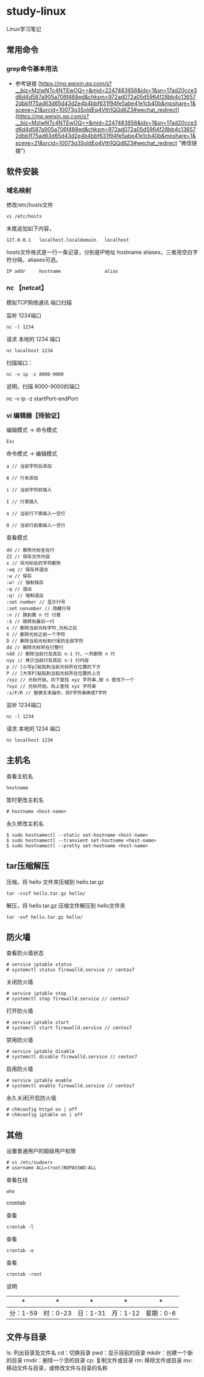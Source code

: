 # study-linux #
Linux学习笔记

## 常用命令 ##





### grep命令基本用法 ###
- 参考链接 [https://mp.weixin.qq.com/s?__biz=MzIwNTc4NTEwOQ==&mid=2247483656&idx=1&sn=17ad20cce3d6d4d587a905a706f488ed&chksm=972ad072a05d5964f28bb4c136572dbb1f75ad63d65d43d2e4b4bbf631f94fe5abe41e1cb40b&mpshare=1&scene=21&srcid=10073g3SoldEq4Vth1QQd6Z3#wechat_redirect](https://mp.weixin.qq.com/s?__biz=MzIwNTc4NTEwOQ==&mid=2247483656&idx=1&sn=17ad20cce3d6d4d587a905a706f488ed&chksm=972ad072a05d5964f28bb4c136572dbb1f75ad63d65d43d2e4b4bbf631f94fe5abe41e1cb40b&mpshare=1&scene=21&srcid=10073g3SoldEq4Vth1QQd6Z3#wechat_redirect "微信链接")

## 软件安装 ##






### 域名映射 ###

修改/etc/hosts文件

    vi /etc/hosts


末尾追加如下内容，

    127.0.0.1	localhost.localdomain	localhost 


hosts文件格式是一行一条记录，分别是IP地址 hostname aliases，三者用空白字符分隔，aliases可选。

    IP addr		hostname				alias



### nc 【netcat】 ###

模拟TCP网络通讯
端口扫描



监听 1234端口

    nc -l 1234




请求 本地的 1234 端口

    nc localhost 1234 




扫描端口：

    nc -v ip -z 8000-9000

说明，扫描 8000-9000的端口

nc -v ip -z startPort-endPort





### vi 编辑器【待验证】 ###



编辑模式 -> 命令模式

    Esc 



命令模式 -> 编辑模式

    a // 当前字符后添加
    
    A // 行末添加
    
    i // 当前字符前插入
    
    I // 行首插入
    
    o // 当前行下面插入一空行
    
    O // 当前行前面插入一空行




查看模式

    dd // 删除光标坐在行
    ZZ // 保存文件内容
    x // 将光标处的字符删除  
    :wq // 保存并退出 
    :w // 保存 
    :w! // 强制保存
    :q // 退出
    :q! // 强制退出 
    :set number // 显示行号 
    :set nonumber // 隐藏行号
    :n // 跳到第 n 行 行首
    :$ // 跳转到最后一行 
    x // 删除当前光标字符,光标之后
    X // 删除光标之前一个字符
    D // 删除当前光标到行尾的全部字符 
    dd // 删除光标所在行整行 
    ndd // 删除当前行及其后 n-1 行，一共删除 n 行 
    nyy // 拷贝当前行及其后 n-1 行内容 
    p // [小写p]粘贴到当前光标所在位置的下方
    P // [大写P]粘贴到当前光标所在位置的上方  
    /xyz // 光标开始，向下查找 xyz 字符串,按 n 查找下一个 
    ?xyz // 光标开始，向上查找 xyz 字符串 
    :s/F/R // 替换文本操作，将F字符串换成T字符








监听 1234端口

    nc -l 1234




请求 本地的 1234 端口

    nc localhost 1234 



## 主机名 ##

查看主机名

    hostname

暂时更改主机名

    # hostname <host-name> 

永久修改主机名

    $ sudo hostnamectl --static set-hostname <host-name>
    $ sudo hostnamectl --transient set-hostname <host-name>
    $ sudo hostnamectl --pretty set-hostname <host-name>

## tar压缩解压 ##

压缩，将 hello 文件夹压缩到 hello.tar.gz 

    tar -cvzf hello.tar.gz hello/

解压，将 hello.tar.gz 压缩文件解压到 hello文件夹

    tar -xvf hello.tar.gz hello/

## 防火墙 ##

查看防火墙状态

    # service iptable status
    # systemctl status firewalld.service // centos7

关闭防火墙

    # service iptable stop
    # systemctl stop firewalld.service // centos7

打开防火墙

    # service iptable start
    # systemctl start firewalld.service // centos7

禁用防火墙

    # service iptable disable 
    # systemctl disable firewalld.service // centos7

启用防火墙

    # service iptable enable 
    # systemctl enable firewalld.service // centos7

永久关闭|开启防火墙

    # chkconfig httpd on | off
    # chkconfig iptable on | off	





## 其他 ##



设置普通用户的超级用户权限

    # vi /etc/sudoers
    # username ALL=(root)NOPASSWD:ALL	



查看在线

    who	



crontab 

查看

    crontab -l	

查看

    crontab -e

查看

    crontab -root

说明

| *        | *        | *        | *        | *         |
| -------- | -------- | -------- | -------- | --------- |
| 分：1-59 | 时：0-23 | 日：1-31 | 月：1-12 | 星期：0-6 |


## 文件与目录 ##

ls: 列出目录及文件名
cd：切换目录
pwd：显示目前的目录
mkdir：创建一个新的目录
rmdir：删除一个空的目录
cp: 复制文件或目录
rm: 移除文件或目录
mv: 移动文件与目录，或修改文件与目录的名称
